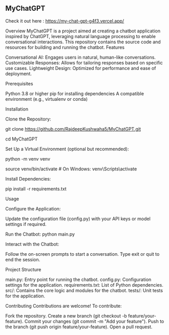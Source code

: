 ## MyChatGPT

Check it out here : https://my-chat-gpt-g4f3.vercel.app/

Overview
MyChatGPT is a project aimed at creating a chatbot application inspired by ChatGPT, leveraging natural language processing to enable conversational interactions. This repository contains the source code and resources for building and running the chatbot.
Features

Conversational AI: Engages users in natural, human-like conversations.
Customizable Responses: Allows for tailoring responses based on specific use cases.
Lightweight Design: Optimized for performance and ease of deployment.

Prerequisites

Python 3.8 or higher
pip for installing dependencies
A compatible environment (e.g., virtualenv or conda)

Installation

Clone the Repository:

git clone https://github.com/RajdeepKushwaha5/MyChatGPT.git

cd MyChatGPT


Set Up a Virtual Environment (optional but recommended):

python -m venv venv

source venv/bin/activate  # On Windows: venv\Scripts\activate


Install Dependencies:

pip install -r requirements.txt



Usage

Configure the Application:

Update the configuration file (config.py) with your API keys or model settings if required.


Run the Chatbot:
python main.py


Interact with the Chatbot:

Follow the on-screen prompts to start a conversation.
Type exit or quit to end the session.



Project Structure

main.py: Entry point for running the chatbot.
config.py: Configuration settings for the application.
requirements.txt: List of Python dependencies.
src/: Contains the core logic and modules for the chatbot.
tests/: Unit tests for the application.

Contributing
Contributions are welcome! To contribute:

Fork the repository.
Create a new branch (git checkout -b feature/your-feature).
Commit your changes (git commit -m "Add your feature").
Push to the branch (git push origin feature/your-feature).
Open a pull request.

